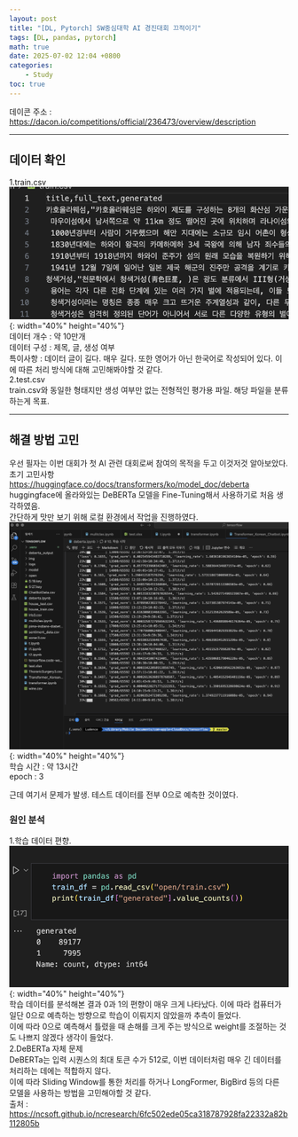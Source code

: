 ```yaml
---
layout: post
title: "[DL, Pytorch] SW중심대학 AI 경진대회 끄적이기"
tags: [DL, pandas, pytorch]
math: true
date: 2025-07-02 12:04 +0800
categories:
    - Study
toc: true
---
```

데이콘 주소 : https://dacon.io/competitions/official/236473/overview/description
* * *
## 데이터 확인
1.train.csv   
![제목](\assets\traincsv.png){: width="40%" height="40%"}  
데이터 개수 : 약 10만개    
데이터 구성 : 제목, 글, 생성 여부    
특이사항 : 데이터 글이 길다. 매우 길다. 또한 영어가 아닌 한국어로 작성되어 있다. 이에 따른 처리 방식에 대해 고민해봐야할 것 같다.   
2.test.csv   
train.csv와 동일한 형태지만 생성 여부만 없는 전형적인 평가용 파일. 해당 파일을 분류하는게 목표.   
* * *
## 해결 방법 고민 
우선 필자는 이번 대회가 첫 AI 관련 대회로써 참여의 목적을 두고 이것저것 알아보았다.   
초기 고민사항    
https://huggingface.co/docs/transformers/ko/model_doc/deberta   
huggingface에 올라와있는 DeBERTa 모델을 Fine-Tuning해서 사용하기로 처음 생각하였음.    
간단하게 맛만 보기 위해 로컬 환경에서 작업을 진행하였다.   
![제목](\assets\deBERTaStudy.png){: width="40%" height="40%"}    
학습 시간 : 약 13시간   
epoch : 3   
   
근데 여기서 문제가 발생. 테스트 데이터를 전부 0으로 예측한 것이였다.   

### 원인 분석
1.학습 데이터 편향.  
![제목](\assets\classWeight.png){: width="40%" height="40%"}  
학습 데이터를 분석해본 결과 0과 1의 편향이 매우 크게 나타났다. 이에 따라 컴퓨터가 일단 0으로 예측하는 방향으로 학습이 이뤄지지 않았을까 추측이 들었다.   
이에 따라 0으로 예측해서 틀렸을 때 손해를 크게 주는 방식으로 weight를 조절하는 것도 나쁘지 않겠다 생각이 들었다.   
2.DeBERTa 자체 문제   
DeBERTa는 입력 시퀀스의 최대 토큰 수가 512로, 이번 데이터처럼 매우 긴 데이터를 처리하는 데에는 적합하지 않다.   
이에 따라 Sliding Window를 통한 처리를 하거나 LongFormer, BigBird 등의 다른 모델을 사용하는 방법을 고민해야할 것 같다.    
출처 : https://ncsoft.github.io/ncresearch/6fc502ede05ca318787928fa22332a82b112805b

